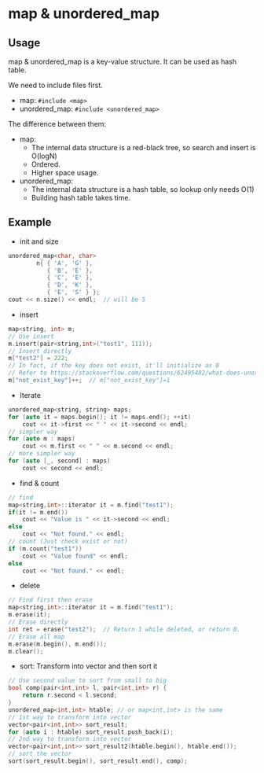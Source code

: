 # map & unordered_map

## Usage

map & unordered_map is a key-value structure. It can be used as hash table.

We need to include files first.

* map: `#include <map>`
* unordered_map: `#include <unordered_map>`

The difference between them:

* map:
  - The internal data structure is a red-black tree, so search and insert is O(logN)
  - Ordered.
  - Higher space usage.
* unordered_map:
  - The internal data structure is a hash table, so lookup only needs O(1)
  - Building hash table takes time.

## Example

* init and size
```c++
unordered_map<char, char>
        n{ { 'A', 'G' },
           { 'B', 'E' },
           { 'C', 'E' },
           { 'D', 'K' },
           { 'E', 'S' } };
cout << n.size() << endl;  // will be 5
```

* insert
```c++
map<string, int> m;
// Use insert
m.insert(pair<string,int>("test1", 111));
// Insert directly
m["test2"] = 222;
// In fact, if the key does not exist, it'll initialize as 0
// Refer to https://stackoverflow.com/questions/62495482/what-does-unordered-map-returns-when-looking-for-a-key-that-doesnt-exist
m["not_exist_key"]++;  // m["not_exist_key"]=1
```

* Iterate
```c++
unordered_map<string, string> maps;
for (auto it = maps.begin(); it != maps.end(); ++it)  
    cout << it->first << " " << it->second << endl;
// simpler way
for (auto m : maps)
    cout << m.first << " " << m.second << endl;
// more simpler way
for (auto [_, second] : maps)
    cout << second << endl;
```

* find & count
```c++
// find
map<string,int>::iterator it = m.find("test1");
if(it != m.end())
    cout << "Value is " << it->second << endl;
else
    cout << "Not found." << endl;
// count (Just check exist or not)
if (m.count("test1"))
    cout << "Value found" << endl;
else
    cout << "Not found." << endl;
```

* delete
```c++
// Find first then erase
map<string,int>::iterator it = m.find("test1");
m.erase(it);
// Erase directly
int ret = erase("test2");  // Return 1 while deleted, or return 0.
// Erase all map
m.erase(m.begin(), m.end());
m.clear();
```

* sort: Transform into vector and then sort it
```c++
// Use second value to sort from small to big
bool comp(pair<int,int> l, pair<int,int> r) {
    return r.second < l.second;
}
unordered_map<int,int> htable; // or map<int,int> is the same
// 1st way to transform into vector
vector<pair<int,int>> sort_result;
for (auto i : htable) sort_result.push_back(i);
// 2nd way to transform into vector
vector<pair<int,int>> sort_result2(htable.begin(), htable.end());
// sort the vector
sort(sort_result.begin(), sort_result.end(), comp);
```
